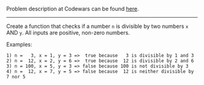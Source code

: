 Problem description at Codewars can be found [here](https://www.codewars.com/kata/5545f109004975ea66000086/train/python).

-------------

Create a function that checks if a number `n` is divisible by two numbers `x` AND `y`. All inputs
are positive, non-zero numbers.

Examples:
```
1) n =   3, x = 1, y = 3 =>  true because   3 is divisible by 1 and 3
2) n =  12, x = 2, y = 6 =>  true because  12 is divisible by 2 and 6
3) n = 100, x = 5, y = 3 => false because 100 is not divisible by 3
4) n =  12, x = 7, y = 5 => false because  12 is neither divisible by 7 nor 5
```
